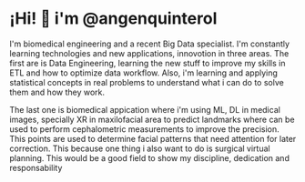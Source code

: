 # ¡Hi! 👋 i'm @angenquinterol

I'm biomedical engineering and a recent Big Data specialist. I'm constantly learning technologies and new applications, innovotion in three areas. The first are is Data Engineering,    learning the new stuff to improve my skills in ETL and how to optimize data workflow. Also, i'm learning and applying statistical concepts in real problems to understand what i can do to solve them and how they work.
  
The last one is biomedical appication where i'm using ML, DL in medical images, specially XR in maxilofacial area to predict landmarks where can be used to perform cephalometric measurements to improve the precision. This points are used to determine facial patterns that need attention for later correction. This because one thing i also want to do is surgical virtual planning. This would be a good field to show my discipline, dedication and responsability

<!---
angelquinterol/angelquinterol is a ✨ special ✨ repository because its `README.md` (this file) appears on your GitHub profile.
You can click the Preview link to take a look at your changes.
--->
